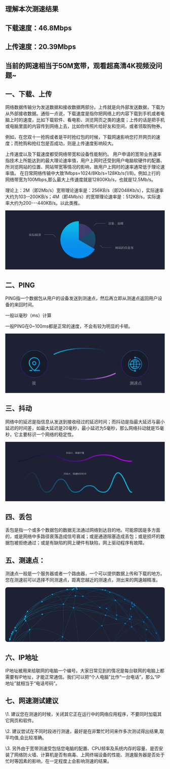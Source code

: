 ## 理解本次测速结果

## 下载速度：46.8Mbps 

## 上传速度：20.39Mbps 

## 当前的网速相当于50M宽带，观看超高清4K视频没问题~

## 一、下载、上传

网络数据传输分为发送数据和接收数据两部分。上传就是向外部发送数据，下载为从外部接收数据。通俗一点说，下载速度是指你把网络上的内容下载到手机或者电脑上时的速度，比如下载软件、看电影、浏览网页之类的速度；上传的话是把手机或电脑里面的内容传到网络上去，比如你传照片给好友和空间，或者领取购物券。

例如，在您双十一抢购或者是平时抢红包的时候，下载网速影响您打开网页的速度；而抢购和抢红包是否成功，则是上传速度影响较大。

上传速度以及下载速度都受网络带宽和设备性能制约。 用户申请的宽带业务速率指技术上所能达到的最大理论速率值，用户上网时还受到用户电脑软硬件的配置、所浏览网站的位置、网站带宽等情况的影响，故用户上网时的速率通常低于理论速率值。 在日常网络传输中大致1Mbps=1024/8Kb/s=128Kb/s(1/8)。例如上行的网络带宽为100Mbps,那么最大上传速度就是12800Kb/s，也就是12.5Mb/s。

理论上：2M（即2Mb/s）宽带理论速率是：256KB/s（即2048Kb/s），实际速率大约为103--200KB/s；4M（即4Mb/s）的宽带理论速率是：512KB/s，实际速率大约为200---440KB/s。以此类推。



![1581133831406](测速.assets/1581133831406.png)

## 二、PING

PING指一个数据包从用户的设备发送到测速点，然后再立即从测速点返回用户设备的来回时间。

一般以毫秒（ms）计算

一般PING在0~100ms都是正常的速度，不会有较为明显的卡顿。

![](测速.assets/1581133848150.png)

## 三、抖动

网络中的延迟是指信息从发送到接收经过的延迟时间；而抖动是指最大延迟与最小延迟的时间差，如最大延迟是20毫秒，最小延迟为5毫秒，那么网络抖动就是15毫秒，它主要标识一个网络的稳定性。

![](测速.assets/1581133861184.png)

## 四、丢包

丢包是指一个或多个数据包的数据无法通过网络到达目的地。可能原因是多方面的，或是网络中多路径衰落造成信号衰减；或是通道阻塞造成丢包；或是损坏的数据包被拒绝通过；或是有缺陷的网上硬件有缺陷，网上驱动程序有故障。

## 五、测速点：

测速点一般是一个服务器或者一个路由器，一个可以提供数据上传和下载的地方。您在测速前可以选择不同测速点，距离您越近的测速点，测出来的网速越精准。

![img](测速.assets/page4.png)

## 六、IP地址

IP地址被用来给联网的电脑一个编号。大家日常见到的情况是每台联网的电脑上都需要有IP地址，才能正常通信。我们可以把“个人电脑”比作“一台电话”，那么“IP地址”就相当于“电话号码”。

## 七、网速测试建议

\1. 建议您在测速的时候，关闭其它正在运行中的网络应用程序，不要同时加载其它网页和软件。

\2. 建议尝试在不同时段进行测速，最好是在非繁忙时间来作多次测试得出结果,取平均值,会比较准确。

\3. 另外由于宽带测速受包括您电脑的配置、CPU频率及系统内存的容量、是否安装了网络防火墙、计算机是否有病毒、上网终端设备的性能、测速服务器是否处于忙时等因素的影响，在一定程度上会影响测速的结果。